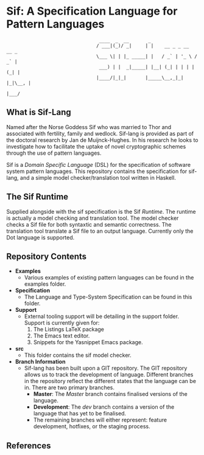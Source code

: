 Sif: A Specification Language for Pattern Languages
===================================================

                                      ____  _  __       _                      
                                     / ___|(_)/ _|     | |    __ _ _ __   __ _ 
                                     \___ \| | |_ _____| |   / _` | '_ \ / _` |
                                      ___) | |  _|_____| |__| (_| | | | | (_| |
                                     |____/|_|_|       |_____\__,_|_| |_|\__, |
                                                                         |___/ 
                                                                               

## What is Sif-Lang

Named after the Norse Goddess Sif who was married to Thor and
associated with fertility, family and wedlock. Sif-lang is provided as
part of the doctoral research by Jan de Muijnck-Hughes. In his
research he looks to investigate how to facilitate the uptake of novel
cryptographic schemes through the use of pattern languages.

Sif is a _Domain Specific Language_ (DSL) for the specification of
software system pattern languages. This repository contains the
specification for sif-lang, and a simple model checker/translation
tool written in Haskell.

## The Sif Runtime

Supplied alongside with the sif specification is the Sif
_Runtime_. The runtime is actually a model checking and translation
tool. The model checker checks a Sif file for both syntaxtic and
semantic correctness. The translation tool translate a Sif file to an
output language. Currently only the Dot language is supported.

## Repository Contents

+ __Examples__
    + Various examples of existing pattern languages can be found in
      the examples folder.
+ __Specification__
    + The Language and Type-System Specification can be found in this
      folder.
+ __Support__
    + External tooling support will be detailing in the support
      folder. Support is currently given for:
        1. The Listings LaTeX package
        2. The Emacs text editor.
        3. Snippets for the Yasnippet Emacs package.
+ __src__
    + This folder contains the sif model checker.
+ __Branch Information__
    + Sif-lang has been built upon a GIT repository. The GIT
      repository allows us to track the development of
      language. Different branches in the repository reflect the
      different states that the language can be in. There are two
      primary branches.
        + __Master__: The _Master_ branch contains finalised versions
          of the language.
        + __Development__: The _dev_ branch contains a version of the
          language that has yet to be finalised.
        + The remaining branches will either represent: feature
          development, hotfixes, or the staging process.

## References

